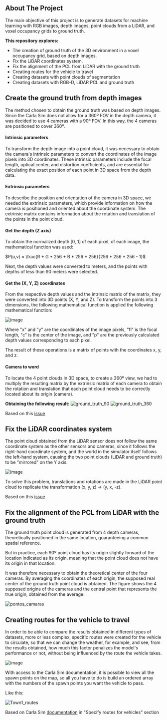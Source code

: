 <!-- ABOUT THE PROJECT -->
## About The Project

The main objective of this project is to generate datasets for machine learning with RGB images, depth images, point clouds from a LiDAR, and voxel occupancy grids to ground truth.

**This repository explores:**
* The creation of ground truth of the 3D environment in a voxel occupancy grid, based on depth images.
* Fix the LiDAR coordinates system.
* Fix the alignment of the PCL from LiDAR with the ground truth
* Creating routes for the vehicle to travel
* Creating datasets with point clouds of segmentation
* Creating datasets with RGB-D, LiDAR PCL and ground truth


## Create the ground truth from depth images

The method chosen to obtain the ground truth was based on depth images. 
Since the Carla Sim does not allow for a 360º FOV in the depth camera, it was decided to use 4 cameras with a 90º FOV. In this way, the 4 cameras are positioned to cover 360º.

#### Intrinsic parameters
To transform the depth image into a point cloud, it was necessary to obtain the camera's intrinsic parameters to convert the coordinates of the image pixels into 3D coordinates. These intrinsic parameters include the focal length, optical center, and distortion coefficients, and are essential for calculating the exact position of each point in 3D space from the depth data.

#### Extrinsic parameters
To describe the position and orientation of the camera in 3D space, we needed the extrinsic parameters, which provide information on how the camera is positioned and oriented about the coordinate system. The extrinsic matrix contains information about the rotation and translation of the points in the point cloud.

#### Get the depth (Z axis)
To obtain the normalized depth [0, 1] of each pixel, of each image, the mathematical function was used:

$P(u,v) = \frac{R + G * 256 + B * 256 * 256}{256 * 256 * 256 - 1}$

Next, the depth values were converted to meters, and the points with depths of less than 90 meters were selected.

#### Get the (X, Y, Z) coordinates
From the respective depth values and the intrinsic matrix of the matrix, they were converted into 3D points (X, Y, and Z).
To transform the points into 3 dimensions, the following mathematical function is applied the following mathematical function:

![image](https://github.com/DaniCarias/Carla_sim_proj_infor/assets/93714772/021c26f8-1af7-4e2f-ad72-acaabd7ea055)

Where "x" and "y" are the coordinates of the image pixels, "fl" is the focal length, "c" is the center of the image, and "p" are the previously calculated depth values corresponding to each pixel.

The result of these operations is a matrix of points with the coordinates x, y, and z.

#### Camera to word
To locate the 4 point clouds in 3D space, to create a 360º view, we had to multiply the resulting matrix by the extrinsic matrix of each camera to obtain the rotation and translation that each point cloud needs to be correctly located about its origin (camera).


**Obtaining the following result:**
![ground_truth_90](https://github.com/DaniCarias/Carla_sim_proj_infor/assets/93714772/b41fc829-3acb-4481-866f-9153c04876b5)
![ground_truth_360](https://github.com/DaniCarias/Carla_sim_proj_infor/assets/93714772/cc2cc3c0-5765-4405-96bd-f38ffb996033)

Based on this [issue](https://github.com/carla-simulator/carla/issues/6719)



## Fix the LiDAR coordinates system

The point cloud obtained from the LiDAR sensor does not follow the same coordinate system as the other sensors and cameras, since it follows the right-hand coordinate system, and the world in the simulator itself follows the left-hand system, causing the two point clouds (LiDAR and ground truth) to be "mirrored" on the Y axis.

![image](https://github.com/DaniCarias/Carla_sim_proj_infor/assets/93714772/3df6cfd4-53de-40e7-a6fd-b5445f7b1998)

To solve this problem, translations and rotations are made in the LiDAR point cloud to replicate the transformation (x, y, z) → (y, x, -z).

Based on this [issue](https://github.com/carla-simulator/carla/issues/392)



## Fix the alignment of the PCL from LiDAR with the ground truth

The ground truth point cloud is generated from 4 depth cameras, theoretically positioned in the same location, guaranteeing a common spatial reference.
  
But in practice, each 90º point cloud has its origin slightly forward of the location indicated as its origin, meaning that the point cloud does not have its origin in that location.

It was therefore necessary to obtain the theoretical center of the four cameras. By averaging the coordinates of each origin, the supposed real center of the ground truth point cloud is obtained. The figure shows the 4 supposed origins of the cameras and the central point that represents the true origin, obtained from the average.

![pontos_camaras](https://github.com/DaniCarias/Carla_sim_proj_infor/assets/93714772/23c72103-a358-4779-87e5-1d57d00f87d3)



## Creating routes for the vehicle to travel

In order to be able to compare the results obtained in different types of datasets, more or less complex, specific routes were created for the vehicle to circulate, so that we can change the weather, for example, and see, from the results obtained, how much this factor penalizes the model's performance or not, without being influenced by the route the vehicle takes.

![image](https://github.com/DaniCarias/Carla_sim_proj_infor/assets/93714772/980f84a5-a5ee-41c6-bd63-10f8beb08faa)

With access to the Carla Sim documentation, it is possible to view all the spawn points on the map, so all you have to do is build an ordered array with the numbers of the spawn points you want the vehicle to pass.

Like this:

![Town1_routes](https://github.com/DaniCarias/Carla_sim_proj_infor/assets/93714772/4587f013-29d8-4193-9fcb-dd7383b13898)

Based on Carla Sim [documentation](https://carla.readthedocs.io/en/0.9.14/tuto_G_traffic_manager/) in "Specify routes for vehicles" section








